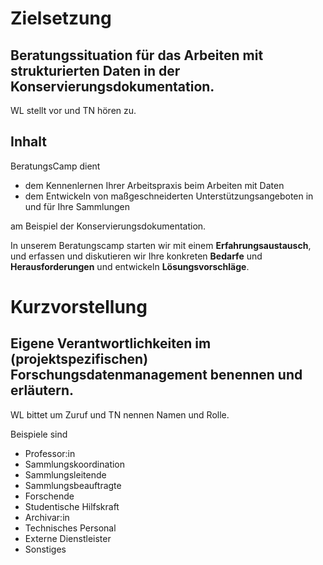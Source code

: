 <!--

author:   Canan Hastik
email:    canan@hastik.de
version:  0.0.1
language: de
narrator: Deutsch Female
title: SODA BeratungsCamp (SODa Barcamp in Berlin) - Einheit 1 - Begrüssung

comment: SODa BeratungsCamp: Kennenlernen der Arbeitspraxis in Sammlungen von Liebesbriefen bis Computerspielen

licence: cc-by

-->

# Zielsetzung

## Beratungssituation für das Arbeiten mit strukturierten Daten in der Konservierungsdokumentation.

WL stellt vor und TN hören zu.

## Inhalt

BeratungsCamp dient

+ dem Kennenlernen Ihrer Arbeitspraxis beim Arbeiten mit Daten 
+ dem Entwickeln von maßgeschneiderten Unterstützungsangeboten in und für Ihre Sammlungen 

am Beispiel der Konservierungsdokumentation.

In unserem Beratungscamp starten wir mit einem **Erfahrungsaustausch**, und erfassen und diskutieren wir Ihre konkreten **Bedarfe** und **Herausforderungen** und entwickeln **Lösungsvorschläge**.


# Kurzvorstellung

## Eigene Verantwortlichkeiten im (projektspezifischen) Forschungsdatenmanagement benennen und erläutern.

WL bittet um Zuruf und TN nennen Namen und Rolle. 

Beispiele sind

* Professor:in
* Sammlungskoordination
* Sammlungsleitende
* Sammlungsbeauftragte
* Forschende
* Studentische Hilfskraft
* Archivar:in
* Technisches Personal
* Externe Dienstleister
* Sonstiges

